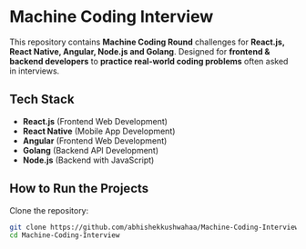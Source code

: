 # Machine Coding Interview

This repository contains **Machine Coding Round** challenges for **React.js, React Native, Angular, Node.js and Golang**.
Designed for **frontend & backend developers** to **practice real-world coding problems** often asked in interviews.

## Tech Stack

- **React.js** (Frontend Web Development)
- **React Native** (Mobile App Development)
- **Angular** (Frontend Web Development)
- **Golang** (Backend API Development)
- **Node.js** (Backend with JavaScript)

## How to Run the Projects

Clone the repository:
```bash
git clone https://github.com/abhishekkushwahaa/Machine-Coding-Interview.git
cd Machine-Coding-Interview
